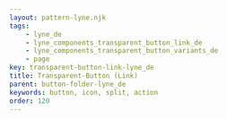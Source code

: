 ```yaml
---
layout: pattern-lyne.njk
tags: 
    - lyne_de
    - lyne_components_transparent_button_link_de
    - lyne_components_transparent_button_variants_de
    - page
key: transparent-button-link-lyne_de
title: Transparent-Button (Link)
parent: button-folder-lyne_de
keywords: button, icon, split, action
order: 120
---
```

